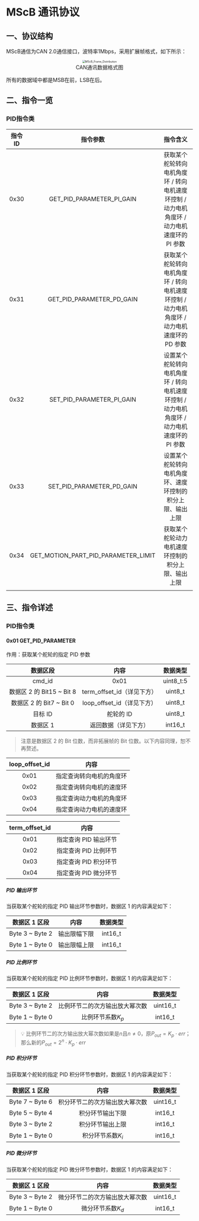 # MScB 通讯协议

## 一、协议结构

MScB通信为CAN 2.0通信接口，波特率1Mbps，采用扩展帧格式，如下所示：

<div>			<!--块级封装-->     
    <center>	<!--将图片和文字居中-->    
        <img src="https://yins-typora.oss-cn-zhangjiakou.aliyuncs.com/img/image-20231221212905765.png"          
             alt="MScB_Frame_Distribution"          
             style="zoom:50%"/>     
        <br>		<!--换行-->     CAN通讯数据格式图	<!--标题-->     
    </center> 
</div>

所有的数据域中都是MSB在前，LSB在后。

## 二、指令一览

### PID指令类

| 指令ID |              指令参数               |                           指令含义                           |
| :----: | :---------------------------------: | :----------------------------------------------------------: |
|  0x30  |      GET_PID_PARAMETER_PI_GAIN      | 获取某个舵轮转向电机角度环 / 转向电机速度环控制 / 动力电机角度环 / 动力电机速度环的 PI 参数 |
|  0x31  |      GET_PID_PARAMETER_PD_GAIN      | 获取某个舵轮转向电机角度环 / 转向电机速度环控制 / 动力电机角度环 / 动力电机速度环的 PD 参数 |
|  0x32  |      SET_PID_PARAMETER_PI_GAIN      | 设置某个舵轮转向电机角度环 / 转向电机速度环控制 / 动力电机角度环 / 动力电机速度环的 PI 参数 |
|  0x33  |      SET_PID_PARAMETER_PD_GAIN      |  设置某个舵轮转向电机角度环、速度环控制的积分上限、输出上限  |
|  0x34  | GET_MOTION_PART_PID_PARAMETER_LIMIT |      获取某个舵轮动力电机速度环控制的积分上限、输出上限      |
|        |                                     |                                                              |

## 三、指令详述

### PID指令类

#### 0x01 GET_PID_PARAMETER

作用：获取某个舵轮的指定 PID 参数

|         数据区段          |            内容            | 数据类型  |
| :-----------------------: | :------------------------: | :-------: |
|          cmd_id           |            0x01            | uint8_t:5 |
| 数据区 2 的 Bit15 ~ Bit 8 | term_offset_id（详见下方） |  uint8_t  |
| 数据区 2 的 Bit7 ~ Bit 0  | loop_offset_id（详见下方） |  uint8_t  |
|          目标 ID          |         舵轮的 ID          |  uint8_t  |
|         数据区 1          |    返回数据（详见下方）    |  int16_t  |

> 注意是数据区 2 的 Bit 位数，而非拓展帧的 Bit 位数。以下内容同理，恕不再赘述。

| loop_offset_id |           内容           |
| :------------: | :----------------------: |
|      0x01      | 指定查询转向电机的角度环 |
|      0x02      | 指定查询转向电机的速度环 |
|      0x03      | 指定查询动力电机的角度环 |
|      0x04      | 指定查询动力电机的速度环 |

| term_offset_id |         内容          |
| :------------: | :-------------------: |
|      0x01      | 指定查询 PID 输出环节 |
|      0x02      | 指定查询 PID 比例环节 |
|      0x03      | 指定查询 PID 积分环节 |
|      0x04      | 指定查询 PID 微分环节 |

##### PID 输出环节

当获取某个舵轮的指定 PID 输出环节参数时，数据区 1 的内容满足如下：

|  数据区 1 区段  |     内容     | 数据类型 |
| :-------------: | :----------: | :------: |
| Byte 3 ~ Byte 2 | 输出限幅下限 | int16_t  |
| Byte 1 ~ Byte 0 | 输出限幅上限 | int16_t  |

##### PID 比例环节

当获取某个舵轮的指定 PID 比例环节参数时，数据区 1 的内容满足如下：

|  数据区 1 区段  |              内容              | 数据类型 |
| :-------------: | :----------------------------: | :------: |
| Byte 3 ~ Byte 2 | 比例环节二的次方输出放大幂次数 | uint16_t |
| Byte 1 ~ Byte 0 |       比例环节系数$K_p$        | int16_t  |

> 💡	比例环节二的次方输出放大幂次数如果是$n$且$n \not = 0$，原$P_{out} = K_p \cdot err$；那么新的$P_{out} = 2^n \cdot K_p \cdot err$

##### PID 积分环节

当获取某个舵轮的指定 PID 积分环节参数时，数据区 1 的内容满足如下：

|  数据区 1 区段  |              内容              | 数据类型 |
| :-------------: | :----------------------------: | :------: |
| Byte 7 ~ Byte 6 | 积分环节二的次方输出放大幂次数 | uint16_t |
| Byte 5 ~ Byte 4 |        积分环节输出下限        | int16_t  |
| Byte 3 ~ Byte 2 |        积分环节输出上限        | int16_t  |
| Byte 1 ~ Byte 0 |       积分环节系数$K_i$        | int16_t  |

##### PID 微分环节

当获取某个舵轮的指定 PID 微分环节参数时，数据区 1 的内容满足如下：

|  数据区 1 区段  |              内容              | 数据类型 |
| :-------------: | :----------------------------: | :------: |
| Byte 3 ~ Byte 2 | 微分环节二的次方输出放大幂次数 | uint16_t |
| Byte 1 ~ Byte 0 |       微分环节系数$K_d$        | int16_t  |

